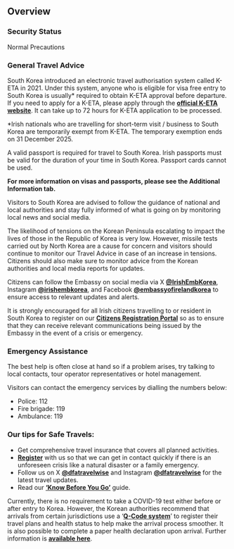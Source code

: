 ## Overview

### **Security Status**

Normal Precautions

### **General Travel Advice**

South Korea introduced an electronic travel authorisation system called K-ETA in 2021. Under this system, anyone who is eligible for visa free entry to South Korea is usually\* required to obtain K-ETA approval before departure. If you need to apply for a K-ETA, please apply through the [**official K-ETA website**](https://www.k-eta.go.kr/portal/apply/index.do). It can take up to 72 hours for K-ETA application to be processed.

\*Irish nationals who are travelling for short-term visit / business to South Korea are temporarily exempt from K-ETA. The temporary exemption ends on 31 December 2025.

A valid passport is required for travel to South Korea. Irish passports must be valid for the duration of your time in South Korea. Passport cards cannot be used.

**For more information on visas and passports, please see the Additional Information tab.**

Visitors to South Korea are advised to follow the guidance of national and local authorities and stay fully informed of what is going on by monitoring local news and social media.

The likelihood of tensions on the Korean Peninsula escalating to impact the lives of those in the Republic of Korea is very low. However, missile tests carried out by North Korea are a cause for concern and visitors should continue to monitor our Travel Advice in case of an increase in tensions. Citizens should also make sure to monitor advice from the Korean authorities and local media reports for updates.

Citizens can follow the Embassy on social media via X [**@IrishEmbKorea**](https://www.twitter.com/IrishEmbKorea), Instagram [**@irishembkorea**](https://www.instagram.com/irishembkorea), and Facebook [**@embassyofirelandkorea**](https://www.facebook.com/embassyofirelandkorea/) to ensure access to relevant updates and alerts.

It is strongly encouraged for all Irish citizens travelling to or resident in South Korea to register on our [**Citizens Registration Portal**](https://www.ireland.ie/en/dfa/overseas-travel/citizens-registration/) so as to ensure that they can receive relevant communications being issued by the Embassy in the event of a crisis or emergency.

### **Emergency Assistance**

The best help is often close at hand so if a problem arises, try talking to local contacts, tour operator representatives or hotel management.

Visitors can contact the emergency services by dialling the numbers below:

* Police: 112
* Fire brigade: 119
* Ambulance: 119

### **Our tips for Safe Travels:**

* Get comprehensive travel insurance that covers all planned activities.
* [**Register**](https://www.ireland.ie/en/dfa/overseas-travel/citizens-registration/) with us so that we can get in contact quickly if there is an unforeseen crisis like a natural disaster or a family emergency.
* Follow us on X [**@dfatravelwise**](https://www.twitter.com/DFATravelWise) and Instagram [**@dfatravelwise**](https://www.instagram.com/dfatravelwise) for the latest travel updates.
* Read our [**‘Know Before You Go’**](https://www.ireland.ie/en/dfa/overseas-travel/know-before-you-go/) guide.

Currently, there is no requirement to take a COVID-19 test either before or after entry to Korea. However, the Korean authorities recommend that arrivals from certain jurisdictions use a ‘[**Q-Code system**](https://cov19ent.kdca.go.kr/cpassportal/biz/beffatstmnt/guide.do)’ to register their travel plans and health status to help make the arrival process smoother. It is also possible to complete a paper health declaration upon arrival. Further information is [**available here**](https://overseas.mofa.go.kr/ie-en/brd/m_23775/view.do?seq=5&page=1).